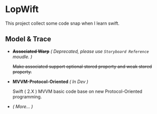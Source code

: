 # LopWift
This project collect some code snap when I learn swift.
## Model & Trace
- <del>**Associated Warp**</del> *( Deprecated, please use `Storyboard Reference` moudle. )*

    <del>Make associated support optional stored property and weak stored property.</del>
    
- **MVVM-Protocol-Oriented** *( In Dev )*

    Swift ( 2.X ) MVVM basic code base on new Protocol-Oriented programming.

- *( More... )*
